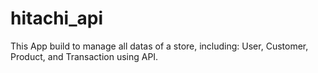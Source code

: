 # hitachi_api
This App build to manage all datas of a store, including: User, Customer,  Product, and Transaction using API.  
